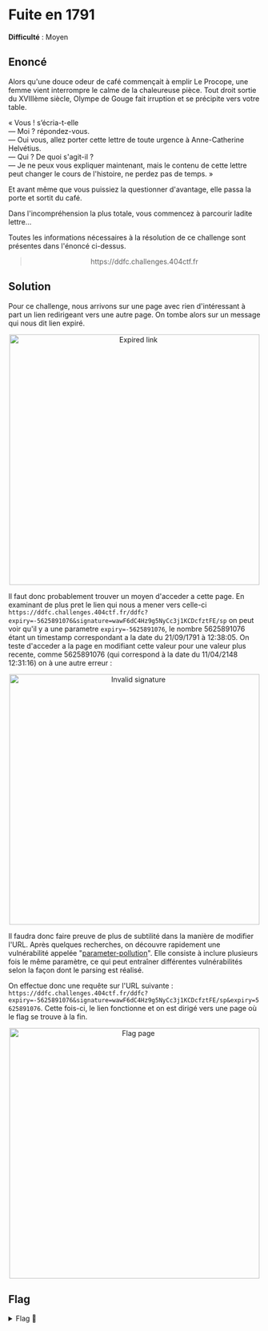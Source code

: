 # Fuite en 1791

**Difficulté** : Moyen

## Enoncé

Alors qu'une douce odeur de café commençait à emplir Le Procope, une femme vient interrompre le calme de la chaleureuse pièce. Tout droit sortie du XVIIIème siècle, Olympe de Gouge fait irruption et se précipite vers votre table.

« Vous ! s’écria-t-elle  
— Moi ? répondez-vous.  
— Oui vous, allez porter cette lettre de toute urgence à Anne-Catherine Helvétius.  
— Qui ? De quoi s'agit-il ?  
— Je ne peux vous expliquer maintenant, mais le contenu de cette lettre peut changer le cours de l'histoire, ne perdez pas de temps. »

Et avant même que vous puissiez la questionner d'avantage, elle passa la porte et sortit du café.

Dans l'incompréhension la plus totale, vous commencez à parcourir ladite lettre…

Toutes les informations nécessaires à la résolution de ce challenge sont présentes dans l'énoncé ci-dessus.

> <p align="center"> https://ddfc.challenges.404ctf.fr </p>


## Solution

Pour ce challenge, nous arrivons sur une page avec rien d'intéressant à part un lien redirigeant vers une autre page.  On tombe alors sur un message qui nous dit lien expiré.

<p align="center"><img src="Expired link.png" alt="Expired link" width="500"></p>

Il faut donc probablement trouver un moyen d'acceder a cette page. En examinant de plus pret le lien qui nous a mener vers celle-ci `https://ddfc.challenges.404ctf.fr/ddfc?expiry=-5625891076&signature=wawF6dC4Hz9g5NyCc3j1KCDcfztFE/sp` on peut voir qu'il y a une parametre `expiry=-5625891076`, le nombre 5625891076 étant un timestamp correspondant a la date du 21/09/1791 à 12:38:05. On teste d'acceder a la page en modifiant cette valeur pour une valeur plus recente, comme 5625891076 (qui correspond à la date du 11/04/2148 12:31:16) on à une autre erreur :  

<p align="center"><img src="Invalid signature.png" alt="Invalid signature" width="500"></p>

Il faudra donc faire preuve de plus de subtilité dans la manière de modifier l'URL. Après quelques recherches, on découvre rapidement une vulnérabilité appelée "[parameter-pollution](https://book.hacktricks.xyz/pentesting-web/parameter-pollution)". Elle consiste à inclure plusieurs fois le même paramètre, ce qui peut entraîner différentes vulnérabilités selon la façon dont le parsing est réalisé.

On effectue donc une requête sur l'URL suivante : `https://ddfc.challenges.404ctf.fr/ddfc?expiry=-5625891076&signature=wawF6dC4Hz9g5NyCc3j1KCDcfztFE/sp&expiry=5625891076`. Cette fois-ci, le lien fonctionne et on est dirigé vers une page où le flag se trouve à la fin.

<p align="center"><img src="Flag page.png" alt="Flag page" width="500"></p>


## Flag

<details>
<summary> Flag 🚩</summary>

```
404CTF{l4_p011uti0n_c_3st_m41}
```